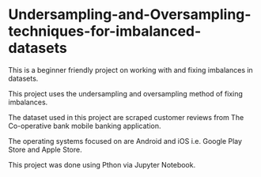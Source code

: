 # Undersampling-and-Oversampling-techniques-for-imbalanced-datasets

This is a beginner friendly project on working with and fixing imbalances in datasets.

This project uses the undersampling and oversampling method of fixing imbalances.

The dataset used in this project are scraped customer reviews from The Co-operative bank mobile banking application.

The operating systems focused on are Android and iOS i.e. Google Play Store and Apple Store.

This project was done using Pthon via Jupyter Notebook.
